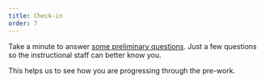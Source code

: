 ```yaml
---
title: Check-in
order: 7
---
```


Take a minute to answer
[some preliminary questions](https://goo.gl/forms/Moic42J2xIGbP7G72). Just a few
questions so the instructional staff can better know you.

This helps us to see how you are progressing through the pre-work.
